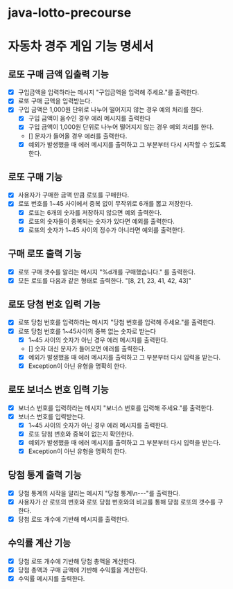 # java-lotto-precourse
# 자동차 경주 게임 기능 명세서

## 로또 구매 금액 입출력 기능
- [x] 구입금액을 입력하라는 메시지 "구입금액을 입력해 주세요."를 출력한다.
- [x] 로또 구매 금액을 입력받는다.
- [x] 구입 금액은 1,000원 단위로 나누어 떨어지지 않는 경우 예외 처리를 한다.
    - [x] 구입 금액이 음수인 경우 에러 메시지를 출력한다
    - [x] 구입 금액이 1,000원 단위로 나누어 떨어지지 않는 경우 예외 처리를 한다.
    - [] 문자가 들어올 경우 에러를 출력한다.
    - [x] 예외가 발생했을 때 에러 메시지를 출력하고 그 부분부터 다시 시작할 수 있도록 한다.

## 로또 구매 기능
- [x] 사용자가 구매한 금액 만큼 로또를 구매한다.
- [x] 로또 번호를 1~45 사이에서 중복 없이 무작위로 6개를 뽑고 저장한다.
  - [x] 로또는 6개의 숫자를 저장하지 않으면 예외 출력한다.
  - [x] 로또의 숫자들이 중복되는 숫자가 있다면 예외를 출력한다.
  - [x] 로또의 숫자가 1~45 사이의 정수가 아니라면 예외를 출력한다.

## 구매 로또 출력 기능
- [x] 로또 구매 갯수를 알리는 메시지 "%d개를 구매했습니다." 를 출력한다.
- [x] 모든 로또를 다음과 같은 형태로 출력한다. "[8, 21, 23, 41, 42, 43]"

## 로또 당첨 번호 입력 기능
- [x] 로또 당첨 번호를 입력하라는 메시지 "당첨 번호를 입력해 주세요."를 출력한다.
- [x] 로또 당첨 번호를 1~45사이의 중복 없는 숫자로 받는다
    - [x] 1~45 사이의 숫자가 아닌 경우 에러 메시지를 출력한다.
    - [] 숫자 대신 문자가 들어오면 에러를 출력한다.
    - [x] 예외가 발생했을 때 에러 메시지를 출력하고 그 부분부터 다시 입력을 받는다.
    - [x] Exception이 아닌 유형을 명확히 한다.

## 로또 보너스 번호 입력 기능
- [x] 보너스 번호를 입력하라는 메시지 "보너스 번호를 입력해 주세요."를 출력한다.
- [x] 보너스 번호를 입력받는다.
    - [x] 1~45 사이의 숫자가 아닌 경우 에러 메시지를 출력한다.
    - [x] 로또 당첨 번호와 중복이 없는지 확인한다.
    - [x] 예외가 발생했을 때 에러 메시지를 출력하고 그 부분부터 다시 입력을 받는다.
    - [x] Exception이 아닌 유형을 명확히 한다.

## 당첨 통계 출력 기능
- [x] 당첨 통계의 시작을 알리는 메시지 "당첨 통계\n---"를 출력한다.
- [x] 사용자가 산 로또의 번호와 로또 당첨 번호와의 비교를 통해 당첨 로또의 갯수를 구한다.
- [x] 당첨 로또 개수에 기반해 메시지를 출력한다.

## 수익률 계산 기능
- [x] 당첨 로또 개수에 기반해 당첨 총액을 계산한다.
- [x] 당첨 총액과 구매 금액에 기반해 수익률을 계산한다.
- [x] 수익률 메시지를 출력한다.